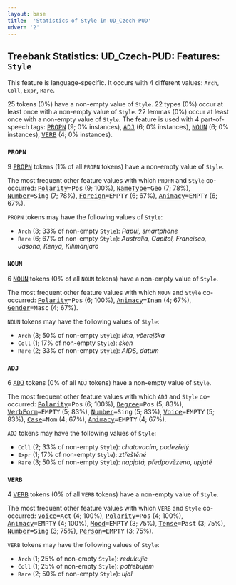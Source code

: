 ```yaml
---
layout: base
title:  'Statistics of Style in UD_Czech-PUD'
udver: '2'
---
```


## Treebank Statistics: UD_Czech-PUD: Features: `Style`

This feature is language-specific.
It occurs with 4 different values: `Arch`, `Coll`, `Expr`, `Rare`.

25 tokens (0%) have a non-empty value of `Style`.
22 types (0%) occur at least once with a non-empty value of `Style`.
22 lemmas (0%) occur at least once with a non-empty value of `Style`.
The feature is used with 4 part-of-speech tags: <tt><a href="cs_pud-pos-PROPN.html">PROPN</a></tt> (9; 0% instances), <tt><a href="cs_pud-pos-ADJ.html">ADJ</a></tt> (6; 0% instances), <tt><a href="cs_pud-pos-NOUN.html">NOUN</a></tt> (6; 0% instances), <tt><a href="cs_pud-pos-VERB.html">VERB</a></tt> (4; 0% instances).

### `PROPN`

9 <tt><a href="cs_pud-pos-PROPN.html">PROPN</a></tt> tokens (1% of all `PROPN` tokens) have a non-empty value of `Style`.

The most frequent other feature values with which `PROPN` and `Style` co-occurred: <tt><a href="cs_pud-feat-Polarity.html">Polarity</a></tt><tt>=Pos</tt> (9; 100%), <tt><a href="cs_pud-feat-NameType.html">NameType</a></tt><tt>=Geo</tt> (7; 78%), <tt><a href="cs_pud-feat-Number.html">Number</a></tt><tt>=Sing</tt> (7; 78%), <tt><a href="cs_pud-feat-Foreign.html">Foreign</a></tt><tt>=EMPTY</tt> (6; 67%), <tt><a href="cs_pud-feat-Animacy.html">Animacy</a></tt><tt>=EMPTY</tt> (6; 67%).

`PROPN` tokens may have the following values of `Style`:

* `Arch` (3; 33% of non-empty `Style`): <em>Papui, smartphone</em>
* `Rare` (6; 67% of non-empty `Style`): <em>Australia, Capitol, Francisco, Jasona, Kenya, Kilimanjaro</em>

### `NOUN`

6 <tt><a href="cs_pud-pos-NOUN.html">NOUN</a></tt> tokens (0% of all `NOUN` tokens) have a non-empty value of `Style`.

The most frequent other feature values with which `NOUN` and `Style` co-occurred: <tt><a href="cs_pud-feat-Polarity.html">Polarity</a></tt><tt>=Pos</tt> (6; 100%), <tt><a href="cs_pud-feat-Animacy.html">Animacy</a></tt><tt>=Inan</tt> (4; 67%), <tt><a href="cs_pud-feat-Gender.html">Gender</a></tt><tt>=Masc</tt> (4; 67%).

`NOUN` tokens may have the following values of `Style`:

* `Arch` (3; 50% of non-empty `Style`): <em>léta, včerejška</em>
* `Coll` (1; 17% of non-empty `Style`): <em>sken</em>
* `Rare` (2; 33% of non-empty `Style`): <em>AIDS, datum</em>

### `ADJ`

6 <tt><a href="cs_pud-pos-ADJ.html">ADJ</a></tt> tokens (0% of all `ADJ` tokens) have a non-empty value of `Style`.

The most frequent other feature values with which `ADJ` and `Style` co-occurred: <tt><a href="cs_pud-feat-Polarity.html">Polarity</a></tt><tt>=Pos</tt> (6; 100%), <tt><a href="cs_pud-feat-Degree.html">Degree</a></tt><tt>=Pos</tt> (5; 83%), <tt><a href="cs_pud-feat-VerbForm.html">VerbForm</a></tt><tt>=EMPTY</tt> (5; 83%), <tt><a href="cs_pud-feat-Number.html">Number</a></tt><tt>=Sing</tt> (5; 83%), <tt><a href="cs_pud-feat-Voice.html">Voice</a></tt><tt>=EMPTY</tt> (5; 83%), <tt><a href="cs_pud-feat-Case.html">Case</a></tt><tt>=Nom</tt> (4; 67%), <tt><a href="cs_pud-feat-Animacy.html">Animacy</a></tt><tt>=EMPTY</tt> (4; 67%).

`ADJ` tokens may have the following values of `Style`:

* `Coll` (2; 33% of non-empty `Style`): <em>chatovacím, podezřelý</em>
* `Expr` (1; 17% of non-empty `Style`): <em>ztřeštěné</em>
* `Rare` (3; 50% of non-empty `Style`): <em>napjatá, předpovězeno, upjaté</em>

### `VERB`

4 <tt><a href="cs_pud-pos-VERB.html">VERB</a></tt> tokens (0% of all `VERB` tokens) have a non-empty value of `Style`.

The most frequent other feature values with which `VERB` and `Style` co-occurred: <tt><a href="cs_pud-feat-Voice.html">Voice</a></tt><tt>=Act</tt> (4; 100%), <tt><a href="cs_pud-feat-Polarity.html">Polarity</a></tt><tt>=Pos</tt> (4; 100%), <tt><a href="cs_pud-feat-Animacy.html">Animacy</a></tt><tt>=EMPTY</tt> (4; 100%), <tt><a href="cs_pud-feat-Mood.html">Mood</a></tt><tt>=EMPTY</tt> (3; 75%), <tt><a href="cs_pud-feat-Tense.html">Tense</a></tt><tt>=Past</tt> (3; 75%), <tt><a href="cs_pud-feat-Number.html">Number</a></tt><tt>=Sing</tt> (3; 75%), <tt><a href="cs_pud-feat-Person.html">Person</a></tt><tt>=EMPTY</tt> (3; 75%).

`VERB` tokens may have the following values of `Style`:

* `Arch` (1; 25% of non-empty `Style`): <em>redukujíc</em>
* `Coll` (1; 25% of non-empty `Style`): <em>potřebujem</em>
* `Rare` (2; 50% of non-empty `Style`): <em>ujal</em>

